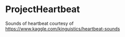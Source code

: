 # ProjectHeartbeat
Sounds of heartbeat courtesy of https://www.kaggle.com/kinguistics/heartbeat-sounds
